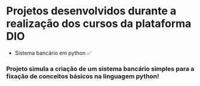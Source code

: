 # Projetos desenvolvidos durante a realização dos cursos da plataforma DIO

- Sistema bancário em python ✅
### Projeto simula a criação de um sistema bancário simples para a fixação de conceitos básicos na linguagem python!